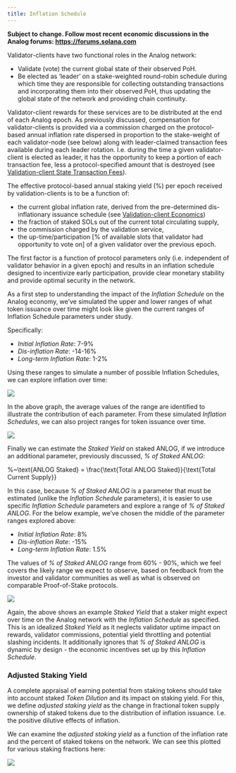 ```yaml
---
title: Inflation Schedule
---
```


**Subject to change. Follow most recent economic discussions in the Analog forums: https://forums.solana.com**

Validator-clients have two functional roles in the Analog network:

- Validate \(vote\) the current global state of their observed PoH.
- Be elected as ‘leader’ on a stake-weighted round-robin schedule during which time they are responsible for collecting outstanding transactions and incorporating them into their observed PoH, thus updating the global state of the network and providing chain continuity.

Validator-client rewards for these services are to be distributed at the end of each Analog epoch. As previously discussed, compensation for validator-clients is provided via a commission charged on the protocol-based annual inflation rate dispersed in proportion to the stake-weight of each validator-node \(see below\) along with leader-claimed transaction fees available during each leader rotation. I.e. during the time a given validator-client is elected as leader, it has the opportunity to keep a portion of each transaction fee, less a protocol-specified amount that is destroyed \(see [Validation-client State Transaction Fees](ed_vce_state_validation_transaction_fees.md)\).

The effective protocol-based annual staking yield \(%\) per epoch received by validation-clients is to be a function of:

- the current global inflation rate, derived from the pre-determined dis-inflationary issuance schedule \(see [Validation-client Economics](ed_vce_overview.md)\)
- the fraction of staked SOLs out of the current total circulating supply,
- the commission charged by the validation service,
- the up-time/participation \[% of available slots that validator had opportunity to vote on\] of a given validator over the previous epoch.

The first factor is a function of protocol parameters only \(i.e. independent of validator behavior in a given epoch\) and results in an inflation schedule designed to incentivize early participation, provide clear monetary stability and provide optimal security in the network.

As a first step to understanding the impact of the _Inflation Schedule_ on the Analog economy, we’ve simulated the upper and lower ranges of what token issuance over time might look like given the current ranges of Inflation Schedule parameters under study.

Specifically:

- _Initial Inflation Rate_: 7-9%
- _Dis-inflation Rate_: -14-16%
- _Long-term Inflation Rate_: 1-2%

Using these ranges to simulate a number of possible Inflation Schedules, we can explore inflation over time:

![](/img/p_inflation_schedule_ranges_w_comments.png)

In the above graph, the average values of the range are identified to illustrate the contribution of each parameter.
From these simulated _Inflation Schedules_, we can also project ranges for token issuance over time.

![](/img/p_total_supply_ranges.png)

Finally we can estimate the _Staked Yield_ on staked ANLOG, if we introduce an additional parameter, previously discussed, _% of Staked ANLOG_:

%~\text{ANLOG Staked} = \frac{\text{Total ANLOG Staked}}{\text{Total Current Supply}}

In this case, because _% of Staked ANLOG_ is a parameter that must be estimated (unlike the _Inflation Schedule_ parameters), it is easier to use specific _Inflation Schedule_ parameters and explore a range of _% of Staked ANLOG_. For the below example, we’ve chosen the middle of the parameter ranges explored above:

- _Initial Inflation Rate_: 8%
- _Dis-inflation Rate_: -15%
- _Long-term Inflation Rate_: 1.5%

The values of _% of Staked ANLOG_ range from 60% - 90%, which we feel covers the likely range we expect to observe, based on feedback from the investor and validator communities as well as what is observed on comparable Proof-of-Stake protocols.

![](/img/p_ex_staked_yields.png)

Again, the above shows an example _Staked Yield_ that a staker might expect over time on the Analog network with the _Inflation Schedule_ as specified. This is an idealized _Staked Yield_ as it neglects validator uptime impact on rewards, validator commissions, potential yield throttling and potential slashing incidents. It additionally ignores that _% of Staked ANLOG_ is dynamic by design - the economic incentives set up by this _Inflation Schedule_.

### Adjusted Staking Yield

A complete appraisal of earning potential from staking tokens should take into account staked _Token Dilution_ and its impact on staking yield. For this, we define _adjusted staking yield_ as the change in fractional token supply ownership of staked tokens due to the distribution of inflation issuance. I.e. the positive dilutive effects of inflation.

We can examine the _adjusted staking yield_ as a function of the inflation rate and the percent of staked tokens on the network. We can see this plotted for various staking fractions here:

![](/img/p_ex_staked_dilution.png)
